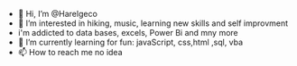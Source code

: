 - 👋 Hi, I’m @Harelgeco
- 👀 I’m interested in hiking, music, learning new skills and self improvment
- i'm addicted to data bases, excels, Power Bi and mny more
- 🌱 I’m currently learning for fun: javaScript, css,html ,sql, vba
- 📫 How to reach me no idea

<!---
Harelgeco/Harelgeco is a ✨ special ✨ repository because its `README.md` (this file) appears on your GitHub profile.
You can click the Preview link to take a look at your changes.
--->
